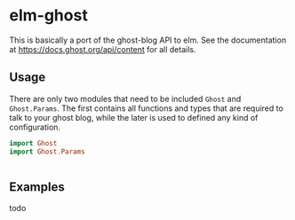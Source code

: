# elm-ghost

This is basically a port of the ghost-blog API to elm. See the documentation at
https://docs.ghost.org/api/content for all details.

## Usage

There are only two modules that need to be included `Ghost` and `Ghost.Params`.
The first contains all functions and types that are required to talk to your
ghost blog, while the later is used to defined any kind of configuration.

``` elm
import Ghost
import Ghost.Params
```

``` elm

```

## Examples

todo
